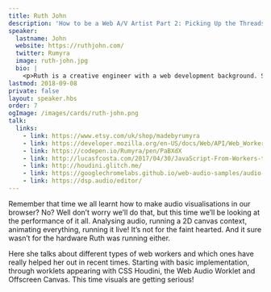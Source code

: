 ```yaml
---
title: Ruth John
description: 'How to be a Web A/V Artist Part 2: Picking Up the Threads'
speaker:
  lastname: John
  website: https://ruthjohn.com/
  twitter: Rumyra
  image: ruth-john.jpg
  bio: |
    <p>Ruth is a creative engineer with a web development background. She has enjoyed a fifteen year career working on websites, applications and most recently interactive art projects, especially those featuring audio. She also educates people and enjoys talking about new web technologies, inspiring others to try them. Always coming up with exciting and engaging ways to use them, as well as interesting integrations into everyday development. As a Google Developer Expert and founding member of <strong>{ Live : JS }</strong> she’s almost always got a conference talk lined up, article ready to be published or live show tour date in the diary.</p>
lastmod: 2018-09-08
private: false
layout: speaker.hbs
order: 7
ogImage: /images/cards/ruth-john.png
talk:
  links:
    - link: https://www.etsy.com/uk/shop/madebyrumyra
    - link: https://developer.mozilla.org/en-US/docs/Web/API/Web_Workers_API
    - link: https://codepen.io/Rumyra/pen/PaBXdX
    - link: http://lucasfcosta.com/2017/04/30/JavaScript-From-Workers-to-Shared-Memory.html
    - link: http://houdini.glitch.me/
    - link: https://googlechromelabs.github.io/web-audio-samples/audio-worklet/
    - link: https://dsp.audio/editor/
---
```


Remember that time we all learnt how to make audio visualisations in our browser? No? Well don’t worry we’ll do that, but this time we’ll be looking at the performance of it all. Analysing audio, running a 2D canvas context, animating everything, running it live! It’s not for the faint hearted. And it sure wasn’t for the hardware Ruth was running either.

Here she talks about different types of web workers and which ones have really helped her out in recent times. Starting with basic implementation, through worklets appearing with CSS Houdini, the Web Audio Worklet and Offscreen Canvas. This time visuals are getting serious!
